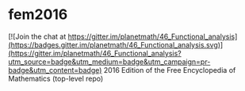 # fem2016

[![Join the chat at https://gitter.im/planetmath/46_Functional_analysis](https://badges.gitter.im/planetmath/46_Functional_analysis.svg)](https://gitter.im/planetmath/46_Functional_analysis?utm_source=badge&utm_medium=badge&utm_campaign=pr-badge&utm_content=badge)
2016 Edition of the Free Encyclopedia of Mathematics (top-level repo)
